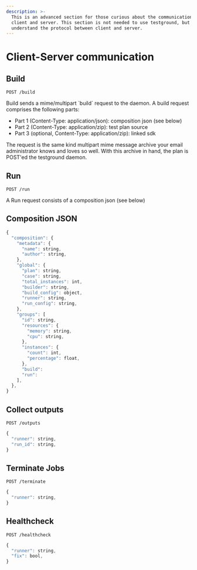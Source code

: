 ```yaml
---
description: >-
  This is an advanced section for those curious about the communication between
  client and server. This section is not needed to use testground, but to
  understand the protocol between client and server.
---
```


# Client-Server communication

## Build

`POST /build`

Build sends a mime/multipart \`build\` request to the daemon. A build request comprises the following parts:

* Part 1 \(Content-Type: application/json\): composition json \(see below\)
* Part 2 \(Content-Type: application/zip\): test plan source
* Part 3 \(optional, Content-Type: application/zip\): linked sdk

The request is the same kind multipart mime message archive your email administrator knows and loves so well. With this archive in hand, the plan is POST'ed the testground daemon.

## Run

`POST /run`

A Run request consists of a composition json \(see below\)

## Composition JSON

```javascript
{
  "composition": {
    "metadata": {
      "name": string,
      "author": string,
    },
    "global": {
      "plan": string,
      "case": string,
      "total_instances": int,
      "builder": string,
      "build_config": object,
      "runner": string,
      "run_config": string,
    },
    "groups": [
      "id": string,
      "resources": {
        "memory": string,
        "cpu": string,
      },
      "instances": {
        "count": int,
        "percentage": float,
      },
      "build":
      "run":
    ],
  },
}
```

## Collect outputs

`POST /outputs`

```javascript
{
  "runner": string,
  "run_id": string,
}
```

## Terminate Jobs

`POST /terminate`

```javascript
{
  "runner": string,
}
```

## Healthcheck

`POST /healthcheck`

```javascript
{
  "runner": string,
  "fix": bool,
}
```

